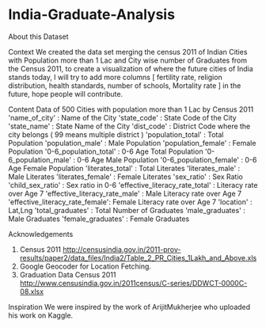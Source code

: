 # India-Graduate-Analysis

About this Dataset

Context
We created the data set merging the census 2011 of Indian Cities with Population more than 1 Lac and City wise number of Graduates from the Census 2011, to create a visualization of where the future cities of India stands today, I will try to add more columns [ fertility rate, religion distribution, health standards, number of schools, Mortality rate ] in the future, hope people will contribute.

Content
Data of 500 Cities with population more than 1 Lac by Census 2011
'name_of_city'                  : Name of the City 
'state_code'                    : State Code of the City
'state_name'                    : State Name of the City
'dist_code'                     : District Code where the city belongs ( 99 means multiple district ) 
'population_total'              : Total Population
'population_male'               : Male Population 
'population_female'             : Female Population
'0-6_population_total'          : 0-6 Age Total Population
'0-6_population_male'           : 0-6 Age Male Population
'0-6_population_female'         : 0-6 Age Female Population
'literates_total'               : Total Literates
'literates_male'                : Male Literates
'literates_female'              : Female Literates 
'sex_ratio'                     : Sex Ratio 
'child_sex_ratio'               : Sex ratio in 0-6
'effective_literacy_rate_total' : Literacy rate over Age 7 
'effective_literacy_rate_male'  : Male Literacy rate over Age 7 
'effective_literacy_rate_female': Female Literacy rate over Age 7 
'location'                      : Lat,Lng
'total_graduates'               : Total Number of Graduates
'male_graduates'                : Male Graduates 
'female_graduates'              : Female Graduates


Acknowledgements
1.	Census 2011
http://censusindia.gov.in/2011-prov-results/paper2/data_files/India2/Table_2_PR_Cities_1Lakh_and_Above.xls
1.	Google Geocoder for Location Fetching.
2.	Graduation Data Census 2011
http://www.censusindia.gov.in/2011census/C-series/DDWCT-0000C-08.xlsx


Inspiration
We were inspired by the work of ArijitMukherjee who uploaded his work on Kaggle.

